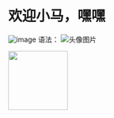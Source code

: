 # 欢迎小马，嘿嘿

![image](./​​photo/1.jpg)
语法：
![头像图片](./​​photo/1.jpg)

<img src='./​​photo/1.jpg' width='120px' style='float:left'>

